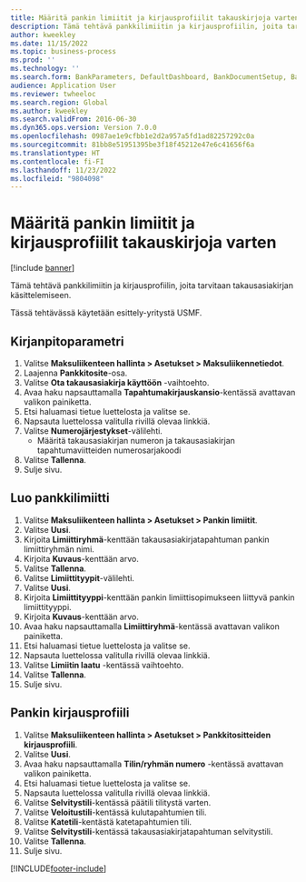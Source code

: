 ```yaml
---
title: Määritä pankin limiitit ja kirjausprofiilit takauskirjoja varten
description: Tämä tehtävä pankkilimiitin ja kirjausprofiilin, joita tarvitaan takausasiakirjan käsittelemiseen.
author: kweekley
ms.date: 11/15/2022
ms.topic: business-process
ms.prod: ''
ms.technology: ''
ms.search.form: BankParameters, DefaultDashboard, BankDocumentSetup, BankDocumentPosting
audience: Application User
ms.reviewer: twheeloc
ms.search.region: Global
ms.author: kweekley
ms.search.validFrom: 2016-06-30
ms.dyn365.ops.version: Version 7.0.0
ms.openlocfilehash: 0987ae1e9cfbb1e2d2a957a5fd1ad82257292c0a
ms.sourcegitcommit: 81bb8e51951395be3f18f45212e47e6c41656f6a
ms.translationtype: HT
ms.contentlocale: fi-FI
ms.lasthandoff: 11/23/2022
ms.locfileid: "9804098"
---
```

# <a name="set-up-bank-facilities-and-posting-profiles-for-letters-of-guarantee"></a>Määritä pankin limiitit ja kirjausprofiilit takauskirjoja varten

[!include [banner](../../includes/banner.md)]

Tämä tehtävä pankkilimiitin ja kirjausprofiilin, joita tarvitaan takausasiakirjan käsittelemiseen.



Tässä tehtävässä käytetään esittely-yritystä USMF. 




## <a name="general-ledger-parameter"></a>Kirjanpitoparametri
1. Valitse **Maksuliikenteen hallinta > Asetukset > Maksuliikennetiedot**.
2. Laajenna **Pankkitosite**-osa.
3. Valitse **Ota takausasiakirja käyttöön** -vaihtoehto.
4. Avaa haku napsauttamalla **Tapahtumakirjauskansio**-kentässä avattavan valikon painiketta.
5. Etsi haluamasi tietue luettelosta ja valitse se.
6. Napsauta luettelossa valitulla rivillä olevaa linkkiä.
7. Valitse **Numerojärjestykset**-välilehti.
    * Määritä takausasiakirjan numeron ja takausasiakirjan tapahtumaviitteiden numerosarjakoodi  
8. Valitse **Tallenna**.
9. Sulje sivu.

## <a name="create-bank-facility"></a>Luo pankkilimiitti
1. Valitse **Maksuliikenteen hallinta > Asetukset > Pankin limiitit**.
2. Valitse **Uusi**.
3. Kirjoita **Limiittiryhmä**-kenttään takausasiakirjatapahtuman pankin limiittiryhmän nimi.
4. Kirjoita **Kuvaus**-kenttään arvo.
5. Valitse **Tallenna**.
6. Valitse **Limiittityypit**-välilehti.
7. Valitse **Uusi**.
8. Kirjoita **Limiittityyppi**-kenttään pankin limiittisopimukseen liittyvä pankin limiittityyppi.
9. Kirjoita **Kuvaus**-kenttään arvo.
10. Avaa haku napsauttamalla **Limiittiryhmä**-kentässä avattavan valikon painiketta.
11. Etsi haluamasi tietue luettelosta ja valitse se.
12. Napsauta luettelossa valitulla rivillä olevaa linkkiä.
13. Valitse **Limiitin laatu** -kentässä vaihtoehto.
14. Valitse **Tallenna**.
15. Sulje sivu.

## <a name="bank-posting-profile"></a>Pankin kirjausprofiili
1. Valitse **Maksuliikenteen hallinta > Asetukset > Pankkitositteiden kirjausprofiili**.
2. Valitse **Uusi**.
3. Avaa haku napsauttamalla **Tilin/ryhmän numero** -kentässä avattavan valikon painiketta.
4. Etsi haluamasi tietue luettelosta ja valitse se.
5. Napsauta luettelossa valitulla rivillä olevaa linkkiä.
6. Valitse **Selvitystili**-kentässä päätili tilitystä varten.
7. Valitse **Veloitustili**-kentässä kulutapahtumien tili.
8. Valitse **Katetili**-kentästä katetapahtumien tili.
9. Valitse **Selvitystili**-kentässä takausasiakirjatapahtuman selvitystili. 
10. Valitse **Tallenna**.
11. Sulje sivu.



[!INCLUDE[footer-include](../../../includes/footer-banner.md)]
